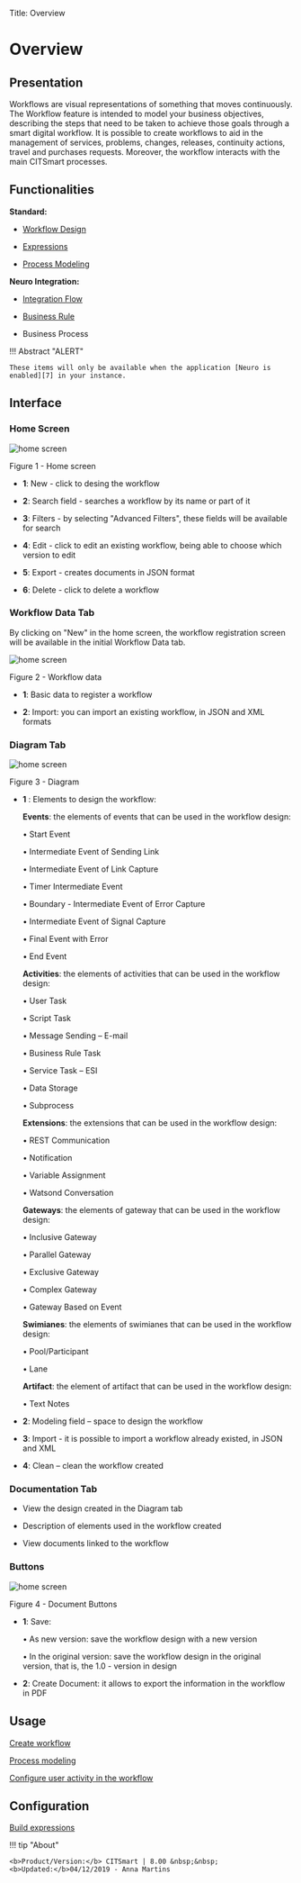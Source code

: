 Title: Overview

# Overview

## Presentation

Workflows are visual representations of something that moves continuously. The Workflow feature is intended to model your business objectives, describing the steps that need to be taken to achieve those goals through a smart digital workflow. It is possible to create workflows to aid in the management of services, problems, changes, releases, continuity actions, travel and purchases requests. Moreover, the workflow interacts with the main CITSmart processes.

## Functionalities

**Standard:**

- [Workflow Design][1]

- [Expressions][2]

- [Process Modeling][3]

**Neuro Integration:**

- [Integration Flow][4]

- [Business Rule][5]

- Business Process

!!! Abstract "ALERT"
    
    These items will only be available when the application [Neuro is enabled][7] in your instance.

## Interface

### Home Screen

![home screen](images/workflowen-1.png)

Figure 1 - Home screen


 - **1**: New - click to desing the workflow

 - **2**: Search field - searches a workflow by its name or part of it
 
 - **3**: Filters - by selecting "Advanced Filters", these fields will be available for search
 
 - **4**: Edit - click to edit an existing workflow, being able to choose which version to edit
 
 - **5**: Export - creates documents in JSON format
 
 - **6**: Delete - click to delete a workflow

### Workflow Data Tab

By clicking on "New" in the home screen, the workflow registration screen will be available in the initial Workflow Data tab.

![home screen](images/workflowen-2.png)

Figure 2 - Workflow data


 - **1**: Basic data to register a workflow
  
 - **2**: Import: you can import an existing workflow, in JSON and XML formats


### Diagram Tab

![home screen](images/workflowen-3.png)

Figure 3 - Diagram

- **1** : Elements to design the workflow:
  
  **Events**: the elements of events that can be used in the workflow design:

  • Start Event

  • Intermediate Event of Sending Link

  • Intermediate Event of Link Capture

  • Timer Intermediate Event

  • Boundary - Intermediate Event of Error Capture

  • Intermediate Event of Signal Capture

  • Final Event with Error

  • End Event
  
  **Activities**: the elements of activities that can be used in the workflow design:

   • User Task

   • Script Task

   • Message Sending – E-mail

   • Business Rule Task

   • Service Task – ESI

   • Data Storage

   • Subprocess
   
   **Extensions**: the extensions that can be used in the workflow design:

   • REST Communication

   • Notification

   • Variable Assignment

   • Watsond Conversation
   
   **Gateways**: the elements of gateway that can be used in the workflow design:

   • Inclusive Gateway

   • Parallel Gateway

   • Exclusive Gateway

   • Complex Gateway

   • Gateway Based on Event
   
   **Swimianes**: the elements of swimianes that can be used in the workflow design:

   • Pool/Participant

   • Lane
   
   **Artifact**: the element of artifact that can be used in the workflow design:

   • Text Notes
   



 - **2**: Modeling field – space to design the workflow
 
 - **3**: Import - it is possible to import a workflow already existed, in JSON and XML

 - **4**: Clean – clean the workflow created

### Documentation Tab

 - View the design created in the Diagram tab

 - Description of elements used in the workflow created

 - View documents linked to the workflow

### Buttons

![home screen](images/workflowen-4.png)

Figure 4 - Document Buttons

 - **1**: Save:  
 
     •	As new version: save the workflow design with a new version

     •	In the original version: save the workflow design in the original version, that is, the 1.0 - version in design

 - **2**: Create Document: it allows to export the information in the workflow in PDF


Usage
---

[Create workflow](/en-us/citsmart-platform-8/workflow/use/create-flow.html)

[Process modeling](/en-us/citsmart-platform-8/workflow/use/modeling.html)

[Configure user activity in the workflow](/en-us/citsmart-platform-8/workflow/use/user-task-configure.html)


Configuration
----------

[Build expressions](/en-us/citsmart-platform-8/workflow/configuration/expressions-creator.html)

!!! tip "About"

    <b>Product/Version:</b> CITSmart | 8.00 &nbsp;&nbsp;
    <b>Updated:</b>04/12/2019 - Anna Martins


[1]:/en-us/citsmart-platform-8/workflow/use/create-flow.html
[2]:/en-us/citsmart-platform-8/workflow/configuration/expressions-creator.html
[3]:/en-us/citsmart-platform-8/workflow/use/modeling.html
[4]:/en-us/neuro/advanced-options/process-integration-flow.html
[5]:/en-us/neuro/advanced-options/business-rules.html
[6]:
[7]:/en-us/neuro/enable-neuro.html
